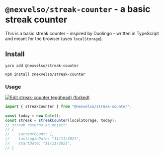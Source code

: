 # `@nexvelso/streak-counter` - a basic streak counter
 
This is a basic streak counter - inspired by Duolingo - written in TypeScript and meant for the browser (uses `localStorage`).

## Install
 
```shell
yarn add @nexvelso/streak-counter
```
 
```shell
npm install @nexvelso/streak-counter
```
 
### Usage
 [![Edit streak-counter (egghead) (forked)](https://codesandbox.io/static/img/play-codesandbox.svg)](https://codesandbox.io/s/streak-counter-egghead-forked-9i1b46?fontsize=14&hidenavigation=1&theme=dark)
```typescript
import { streakCounter } from "@nexvelso/streak-counter";
 
const today = new Date();
const streak = streakCounter(localStorage, today);
// streak returns an object:
// {
//    currentCount: 1,
//    lastLoginDate: "11/11/2021",
//    startDate: "11/11/2021",
// }
```
